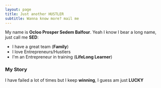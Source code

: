 ```yaml
---
layout: page
title: Just another HUSTLER
subtitle: Wanna know more? mail me
---
```


My name is **Ocloo Prosper Sedem Balfour**. Yeah I know I bear a long name, just call me **SED**:

- I have a great team (**Family**)
- I love Entrepreneurs/Hustlers 
- I'm an Entrepreneur in training (**LifeLong Learner**)



### My Story

I have failed a lot of times but I keep **winning**, I guess am just **LUCKY** 
